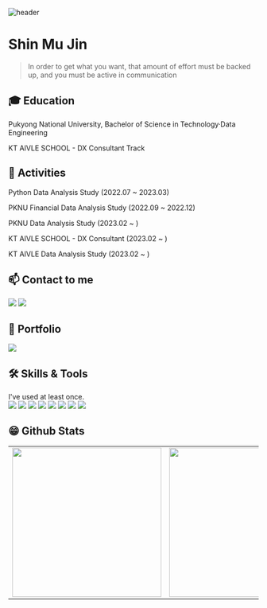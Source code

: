 ![header](https://capsule-render.vercel.app/api?type=waving&color=gradient&height=200&section=header&text=Welcome%20My%20Space👋&fontSize=50)



# Shin Mu Jin
> In order to get what you want, that amount of effort must be backed up, and you must be active in communication


## 🎓 Education
Pukyong National University, Bachelor of Science in Technology·Data Engineering

KT AIVLE SCHOOL - DX Consultant Track
## 🔭 Activities 

Python Data Analysis Study (2022.07 ~ 2023.03)

PKNU Financial Data Analysis Study (2022.09 ~ 2022.12)

PKNU Data Analysis Study (2023.02 ~ )

KT AIVLE SCHOOL - DX Consultant (2023.02 ~ )

KT AIVLE Data Analysis Study (2023.02 ~ )



## 📫 Contact to me

<a href="mailto:anwls1634@gmail.com" target="_blank"><img src="https://img.shields.io/badge/Gmail-EA4335?style=flat-square&logo=Gmail&logoColor=white"/></a>
<a href="https://www.linkedin.com/in/muj2n/" target="_blank"><img src="https://img.shields.io/badge/Linkedin-0A66C2?style=flat-square&logo=Linkedin&logoColor=white"/></a>


## 📝 Portfolio
<a href="https://muj2n.notion.site/Hello-I-m-MuJin-Shin-998cb57712644c1b83d72b6b9c5c3095" target="_blank"><img src="https://img.shields.io/badge/Notion-11B48A?style=flat-square&logo=Notion&logoColor=white"/></a>

## 🛠 Skills & Tools
I've used at least once. <br>
<img src="https://img.shields.io/badge/Python-3776AB?style=flat-square&logo=Python&logoColor=white"/>
<img src="https://img.shields.io/badge/R-4479F1?style=flat-square&logo=R&logoColor=white"/>
<img src="https://img.shields.io/badge/MySQL-4479A1?style=flat-square&logo=MySQL&logoColor=white"/>
<img src="https://img.shields.io/badge/Markdown-000000?style=flat-square&logo=Markdown&logoColor=white"/>
<img src="https://img.shields.io/badge/HTML-E34F26?style=flat-square&logo=HTML5&logoColor=white"/> 
<img src="https://img.shields.io/badge/CSS-1572B6?style=flat-square&logo=CSS3&logoColor=white"/>
<img src="https://img.shields.io/badge/Git-F05032?style=flat-square&logo=Git&logoColor=white"/>
<img src="https://img.shields.io/badge/Jupyter-F37626?style=flat-square&logo=Jupyter&logoColor=white"/>


## 😁 Github Stats  
<table width="100%">
 <tr>
  <td valign="top" width="50%">
   <img src="https://github-readme-stats.vercel.app/api?username=Muj2n&hide_border=false&theme=dark" width="300">
  </td>
  <td valign="top" width="50%">
   <img src="https://github-readme-stats.vercel.app/api/top-langs/?username=Muj2n&hide_border=false&theme=dark&layout=compact" width="300">
  </td>
 </tr>
</table>  

